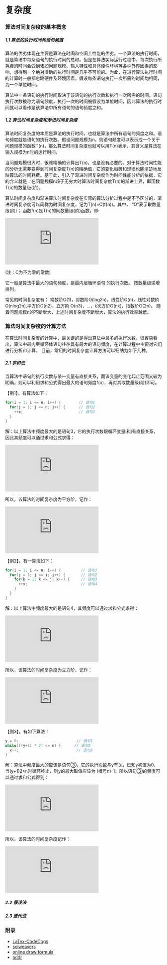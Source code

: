 复杂度
===

### 算法时间复杂度的基本概念

##### 1.1 算法的执行时间和语句频度

算法的优劣体现在主要是算法在时间和空间上性能的优劣。一个算法的执行时间，就是算法中每条语句的执行时间的总和。但是在算法实际运行过程中，每次执行所耗费的时间会受到诸如问题规模、输入特性和具体硬件环境等各种外界因素的影响，想得到一个绝对准确的执行时间是几乎不可能的。为此，在进行算法执行时间的计算时一般都忽略硬件及环境因素，假设每条语句执行一次所需的时间均相同，为一个单位时间。

算法中一条语句的执行时间取决于该语句的执行次数和执行一次所需的时间。语句执行次数被称为语句频度，执行一次的时间被假设为单位时间，因此算法的执行时间就可以看作是该算法中所有语句的语句频度之和。

##### 1.2 算法时间复杂度和渐进时间复杂度

算法时间复杂度的本质是算法的执行时间，也就是算法中所有语句的频度之和。语句频度就是语句的执行次数。假设问题规模为n，则语句频度可以表示成一个关于问题规模的函数T(n)，那么算法时间复杂度也就可以用T(n)表示，其含义是算法在输入规模为n时的运行时间。

当问题规模很大时，很难精确的计算出T(n)，也是没有必要的。对于算法时间性能的分析无需非要得到时间复杂度T(n)的精确值，它的变化趋势和规律也能清楚地反映算法的时间耗费。基于此，引入了渐进时间复杂度作为时间性能分析的依据，它的含义就是：在问题规模n趋于无穷大时算法时间复杂度T(n)的渐进上界，即函数T(n)的数量级(阶)。

算法时间复杂度和渐进算法时间复杂度在实际的算法分析过程中是不予区分的，渐进时间复杂度可以简称为时间复杂度，记为T(n)=O(f(n))。其中， “O”表示取数量级(阶)；
函数f(n)是T(n)的同数量级(阶)函数，即:

![ \lim_{n \rightarrow  \infty} \frac{T(n)}{f(n)} = C](http://latex.codecogs.com/gif.latex?%5Clim_%7Bn%20%5Crightarrow%20%5Cinfty%7D%20%5Cfrac%7BT%28n%29%7D%7Bf%28n%29%7D%20%3D%20C)

(注：C为不为零的常数)

它一般是算法中最大的语句频度，是最内层循环语句 的执行次数。 按数量级递增排列，


常见的时间复杂度有：
常数阶O(1)，对数阶O(log2n)，线性阶O(n)，线性对数阶O(nlog2n),平方阶O(n2)，立方阶 O(n3)，…，k次方阶O(nk)，指数阶O(2n)。
随着问题规模n的不断增大，上述时间复杂度不断增大，算法的执行效率越低。

### 算法时间复杂度的计算方法

在算法时间复杂度的计算中，最关键的是得出算法中最多的执行次数。很容易看出，算法中最内层循环体语句往往具有最大的语句频度，在计算过程中主要对它们进行分析和计算。 目前，常用的时间复杂度计算方法可以归纳为如下几种。

##### 2.1 求和法

当算法中语句的执行次数与某一变量有直接关系，而该变量的变化起止范围又较为明确，则可以利用求和公式得出最大的语句频度f(n)，再对其取数量级(阶)即可。

【例1】，有算法如下：

```java
for(i = 1; i <= n; i++) {        // 语句1
  for(j = 1; j <= n; j++) {      // 语句2
    ++x;                         // 语句3
  }
}
```
解：以上算法中频度最大的是语句3，它的执行次数跟循环变量i和j有直接关系，因此其频度可以通过求和公式求得：

![f(n) = \sum_{i=1}^{n} \sum_{j=1}^{n} 1 = \sum_{i=1}^{n}n = n^{2}](http://latex.codecogs.com/gif.latex?f%28n%29%3D%20%5Csum_%7Bi%3D1%7D%5E%7Bn%7D%20%5Csum_%7Bj%3D1%7D%5E%7Bn%7D1%20%3D%20%5Csum_%7Bi%3D1%7D%5E%7Bn%7Dn%20%3D%20n%5E%7B2%7D)

所以，该算法的时间复杂度为平方阶，记作：

![T(n) = O(n^{2})](http://latex.codecogs.com/gif.latex?T%28n%29%20%3D%20O%28n%5E%7B2%7D%29)

【例2】，有一算法如下：

```java
for(i = 1; i <= n; i++) {         // 语句1
  for(j = 1; j <= i; j++) {       // 语句2
    for(k = 1; k <= j; k++) {     // 语句3
      ++x;                        // 语句4
    }
  }
}
```
解：以上算法中频度最大的是语句4，其频度可以通过求和公式求得：

![f(n) = \sum_{i=1}^{n} \sum_{j=1}^{i} \sum_{k=1}^{j} 1 = \sum_{i=1}^{n} \sum_{i=1}^{i} j = \sum_{i=1}^{n} \frac{i+1}{2}= \frac{n(n+1)(n+2)))}{6}](http://latex.codecogs.com/gif.latex?f%28n%29%20%3D%20%5Csum_%7Bi%3D1%7D%5E%7Bn%7D%20%5Csum_%7Bj%3D1%7D%5E%7Bi%7D%20%5Csum_%7Bk%3D1%7D%5E%7Bj%7D%201%20%3D%20%5Csum_%7Bi%3D1%7D%5E%7Bn%7D%20%5Csum_%7Bi%3D1%7D%5E%7Bi%7D%20j%20%3D%20%5Csum_%7Bi%3D1%7D%5E%7Bn%7D%20%5Cfrac%7Bi&plus;1%7D%7B2%7D%3D%20%5Cfrac%7Bn%28n&plus;1%29%28n&plus;2%29%29%29%7D%7B6%7D)

所以，该算法的时间复杂度为立方阶，记作：


![T(n) = O(n^{3})](http://latex.codecogs.com/gif.latex?T%28n%29%20%3D%20O%28n%5E%7B3%7D%29)

【例3】，有如下算法：

```java
y = 0;                          // 语句1
while(((y+1) * 2) <= n) {      // 语句2
  x++;                          // 语句3
}
```

解：算法中频度最大的应该是语句③，它的执行次数与y有关，已知y初值为0，当(y+1)2>n时循环终止，则y的最大取值应该为
(根号n)-1。所以语句③的频度可以通过求和公式得到：

![f(n) = \sum_{y=0}^{\sqrt{n}-1} 1 = \sqrt{n}](http://latex.codecogs.com/gif.latex?f%28n%29%20%3D%20%5Csum_%7By%3D0%7D%5E%7B%5Csqrt%7Bn%7D-1%7D%201%20%3D%20%5Csqrt%7Bn%7D)

所以，该算法的时间复杂度记作：

![T(n) = O(\sqrt{n})](http://latex.codecogs.com/gif.latex?T%28n%29%20%3D%20O%28%5Csqrt%7Bn%7D%29)

##### 2.2 假设法

##### 2.3 迭代法





### 附录
- [LaTex-CodeCogs](http://latex.codecogs.com/)
- [sciweavers](http://www.sciweavers.org/free-online-latex-equation-editor)
- [online draw formula](http://webdemo.myscript.com/#/demo/equation)
- [addr](http://wenku.baidu.com/link?url=89bvzgOuUgSNmoaDxlr44zl8VYiK1Cw4bgGLNK7LBpxc-bxBPXnbFf97C8cTtj1e4sPoYIGHTBmbUf5SwCgGW3jzh9TViQM0aQf40u_5kdO)
